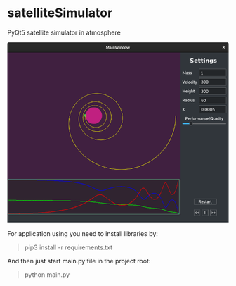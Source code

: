 # satelliteSimulator
PyQt5 satellite simulator in atmosphere

![Alt text](docs/image01.png?raw=true "Example picture of application")

For application using you need to install libraries by:
> pip3 install -r requirements.txt

And then just start main.py file in the project root:
> python main.py
